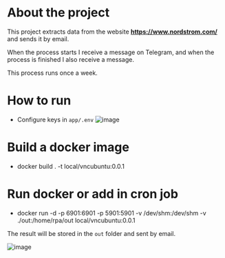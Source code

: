 # About the project

This project extracts data from the website **https://www.nordstrom.com/** and sends it by email.

When the process starts I receive a message on Telegram, and when the process is finished I also receive a message.

This process runs once a week.


# How to run

* Configure keys in `app/.env`
  ![image](https://github.com/cleber-silva-web-scraping/python-docker-extension-nordstrom/assets/6031795/62513662-48bc-44b8-8c72-97264fb5e20b)


# Build a docker image
* docker build . -t local/vncubuntu:0.0.1

# Run docker or add in cron job
* docker run -d -p 6901:6901 -p 5901:5901  -v /dev/shm:/dev/shm -v ./out:/home/rpa/out   local/vncubuntu:0.0.1


The result will be stored in the `out` folder and sent by email.

![image](https://github.com/cleber-silva-web-scraping/python-docker-extension-nordstrom/assets/6031795/7b27c59f-a719-4833-bd54-1b0d2169c48d)



